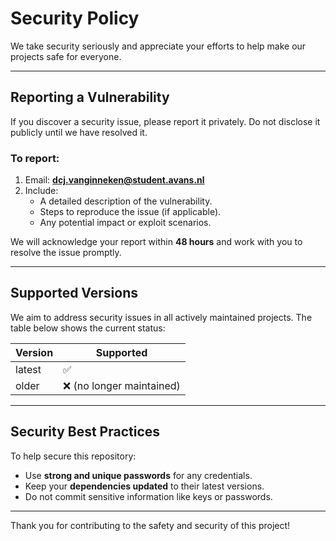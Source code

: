 # Security Policy

We take security seriously and appreciate your efforts to help make our projects safe for everyone.

---

## Reporting a Vulnerability

If you discover a security issue, please report it privately. Do not disclose it publicly until we have resolved it.

### To report:
1. Email: **dcj.vanginneken@student.avans.nl**
2. Include:
   - A detailed description of the vulnerability.
   - Steps to reproduce the issue (if applicable).
   - Any potential impact or exploit scenarios.

We will acknowledge your report within **48 hours** and work with you to resolve the issue promptly.

---

## Supported Versions

We aim to address security issues in all actively maintained projects. The table below shows the current status:

| Version  | Supported         |
|----------|-------------------|
| latest   | ✅                |
| older    | ❌ (no longer maintained) |

---

## Security Best Practices

To help secure this repository:
- Use **strong and unique passwords** for any credentials.
- Keep your **dependencies updated** to their latest versions.
- Do not commit sensitive information like keys or passwords.

---

Thank you for contributing to the safety and security of this project!

